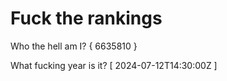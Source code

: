 # Fuck the rankings

Who the hell am I?
{ 6635810 }

What fucking year is it?
[ 2024-07-12T14:30:00Z ]
